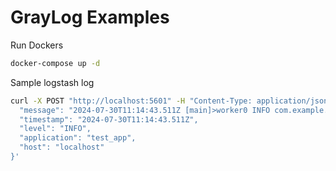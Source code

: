 # GrayLog Examples

Run Dockers

```bash
docker-compose up -d
```

Sample logstash log

```bash
curl -X POST "http://localhost:5601" -H "Content-Type: application/json" -d '{
  "message": "2024-07-30T11:14:43.511Z [main]>worker0 INFO com.example.MainClass - This is a test log message",
  "timestamp": "2024-07-30T11:14:43.511Z",
  "level": "INFO",
  "application": "test_app",
  "host": "localhost"
}'
```
